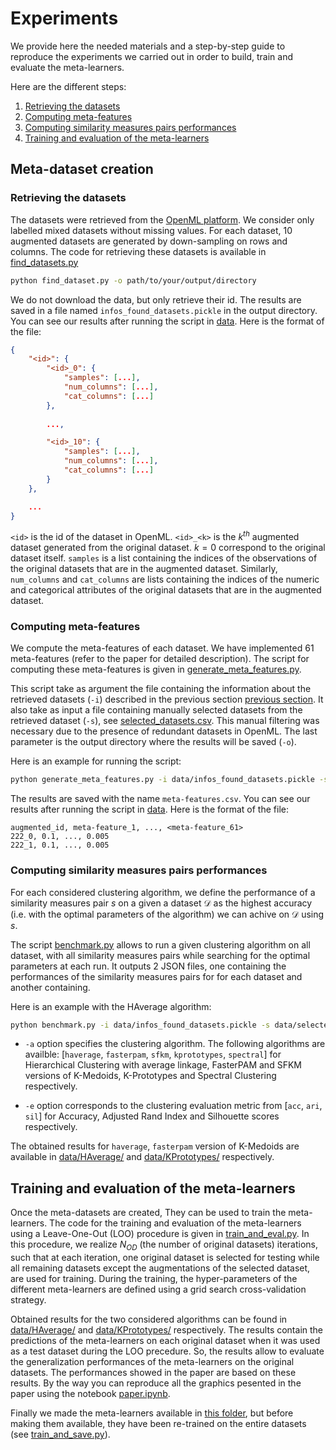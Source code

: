 # Experiments

We provide here the needed materials and a step-by-step guide to reproduce the experiments we carried out in order to build, train and evaluate the meta-learners.

Here are the different steps:
1. [Retrieving the datasets](#retrieving-the-datasets)
2. [Computing meta-features](#computing-meta-features)
3. [Computing similarity measures pairs performances](#computing-similarity-measures-pairs-performances)
4. [Training and evaluation of the meta-learners](#training-and-evaluation-of-the-meta-learners)

## Meta-dataset creation

### Retrieving the datasets
The datasets were retrieved from the [OpenML platform](https://www.openml.org/). We consider only labelled mixed datasets without missing values. For each dataset, 10 augmented datasets are generated by down-sampling on rows and columns.
The code for retrieving these datasets is available in [find_datasets.py](find_datasets.py)

``` bash
python find_dataset.py -o path/to/your/output/directory
```
We do not download the data, but only retrieve their id. The results are saved in a file named `infos_found_datasets.pickle` in the output directory. You can see our results after running the script in [data](data/). Here is the format of the file:

``` json
{
    "<id>": {
        "<id>_0": {
            "samples": [...],
            "num_columns": [...],
            "cat_columns": [...]
        },
        
        ...,

        "<id>_10": {
            "samples": [...],
            "num_columns": [...],
            "cat_columns": [...]
        }
    },

    ...
}
```
`<id>` is the id of the dataset in OpenML. `<id>_<k>` is the $k^{th}$ augmented dataset generated from the original dataset. $k=0$ correspond to the original dataset itself. `samples` is a list containing the indices of the observations of the original datasets that are in the augmented dataset. Similarly, `num_columns` and `cat_columns` are lists containing the indices of the numeric and categorical attributes of the original datasets that are in the augmented dataset.

### Computing meta-features
We compute the meta-features of each dataset. We have implemented 61 meta-features (refer to the paper for detailed description). The script for computing these meta-features is given in [generate_meta_features.py](generate_meta_features.py). 

This script take as argument the file containing the information about the retrieved datasets (`-i`) described in the previous section [previous section](#retrieving-the-datasets). It also take as input a file containing manually selected datasets from the retrieved dataset (`-s`), see [selected_datasets.csv](data/selected_datasets.csv). This manual filtering was necessary due to the presence of redundant datasets in OpenML. The last parameter is the output directory where the results will be saved (`-o`).

Here is an example for running the script:
``` bash
python generate_meta_features.py -i data/infos_found_datasets.pickle -s data/selected_datasets.csv -o data
```
The results are saved with the name `meta-features.csv`. You can see our results after running the script in [data](data/). Here is the format of the file:

``` csv
augmented_id, meta-feature_1, ..., <meta-feature_61>
222_0, 0.1, ..., 0.005
222_1, 0.1, ..., 0.005
```
### Computing similarity measures pairs performances
For each considered clustering algorithm, we define the performance of a similarity measures pair $s$ on a given a dataset $\mathcal{D}$ as the highest accuracy (i.e. with the optimal parameters of the algorithm) we can achive on $\mathcal{D}$ using $s$. 

The script [benchmark.py](benchmark.py/) allows to run a given clustering algorithm on all dataset, with all similarity measures pairs while searching for the optimal parameters at each run. It outputs 2 JSON files, one containing the performances of the similarity measures pairs for for each dataset and another containing.

Here is an example with the HAverage algorithm:
``` bash
python benchmark.py -i data/infos_found_datasets.pickle -s data/selected_datasets.csv -o data -a haverage -e acc
```

- `-a` option specifies the clustering algorithm. The following algorithms are availble: [`haverage`, `fasterpam`, `sfkm`, `kprototypes`, `spectral`] for Hierarchical Clustering with average linkage, FasterPAM and SFKM versions of K-Medoids, K-Prototypes and Spectral Clustering respectively.

- `-e` option corresponds to the clustering evaluation metric from [`acc`, `ari`, `sil`] for Accuracy, Adjusted Rand Index and Silhouette scores respectively.

The obtained results for `haverage`, `fasterpam` version of K-Medoids are available in [data/HAverage/](data/HAverage/) and [data/KPrototypes/](data/KPrototypes/) respectively.

## Training and evaluation of the meta-learners
Once the meta-datasets are created, They can be used to train the meta-learners. The code for the training and evaluation of the meta-learners using a Leave-One-Out (LOO) procedure is given in [train_and_eval.py](train_and_eval.py). In this procedure, we realize $N_{OD}$ (the number of original datasets) iterations, such that at each iteration, one original dataset is selected for testing while all remaining datasets except the augmentations of the selected dataset, are used for training. During the training, the hyper-parameters of the different meta-learners are defined using a grid search
cross-validation strategy.

Obtained results for the two considered algorithms can be found in [data/HAverage/](data/HAverage/) and [data/KPrototypes/](data/KPrototypes/) respectively. The results contain the predictions of the meta-learners on each original dataset when it was used as a test dataset during the LOO precedure. So, the results allow to evaluate the generalization performances of the meta-learners on the original datasets.
The performances showed in the paper are based on these results. By the way you can reproduce all the graphics pesented in the paper using the notebook [paper.ipynb](paper.ipynb).

Finally we made the meta-learners available in [this folder](../models/), but before making them available, they have been re-trained on the entire datasets (see [train_and_save.py](train_and_save.py)).